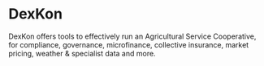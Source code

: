 # DexKon
DexKon offers tools to effectively run an Agricultural Service Cooperative, for compliance, governance, microfinance, collective insurance, market pricing, weather &amp; specialist data and more.
